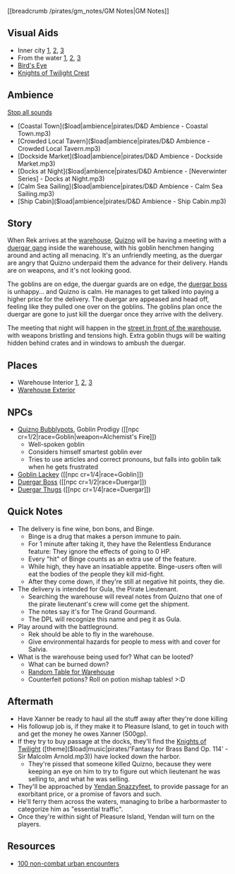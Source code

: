 [[breadcrumb /pirates/gm_notes/GM Notes|GM Notes]]

<script type="module">
    import {init_links} from "/static/js/common/visual_aid_backend.js";
    init_links();
</script>

## Visual Aids

* Inner city [1](^pirates/lords_landing_2.jpg), [2](^pirates/lords_landing_4.jpg), [3](^pirates/lords_landing_6.jpg)
* From the water [1](^pirates/lords_landing_1.jpg), [2](^pirates/lords_landing_docks.png), [3](^pirates/lords_landing_5.jpg)
* [Bird's Eye](^pirates/lords_landing_3.jpg)
* [Knights of Twilight Crest](^pirates/knights_of_twilight_crest.png)

## Ambience

[Stop all sounds]($stop|all|none)

* [Coastal Town]($load|ambience|pirates/D&D Ambience - Coastal Town.mp3)
* [Crowded Local Tavern]($load|ambience|pirates/D&D Ambience - Crowded Local Tavern.mp3)
* [Dockside Market]($load|ambience|pirates/D&D Ambience - Dockside Market.mp3)
* [Docks at Night]($load|ambience|pirates/D&D Ambience - [Neverwinter Series] - Docks at Night.mp3)
* [Calm Sea Sailing]($load|ambience|pirates/D&D Ambience - Calm Sea Sailing.mp3)
* [Ship Cabin]($load|ambience|pirates/D&D Ambience - Ship Cabin.mp3)

## Story

When Rek arrives at the [warehouse](^pirates/warehouse_interior_3.jpg), [Quizno](^pirates/quizno_bubblypots.png) will be having a meeting with a [duergar gang](^pirates/duergar_4.png) inside the warehouse, with his goblin henchmen hanging around and acting all menacing. It's an unfriendly meeting, as the duergar are angry that Quizno underpaid them the advance for their delivery. Hands are on weapons, and it's not looking good.

The goblins are on edge, the duergar guards are on edge, the [duergar boss](^pirates/duergar_3.png) is unhappy... and Quizno is calm. He manages to get talked into paying a higher price for the delivery. The duergar are appeased and head off, feeling like they pulled one over on the goblins. The goblins plan once the duergar are gone to just kill the duergar once they arrive with the delivery.

The meeting that night will happen in the [street in front of the warehouse](^pirates/warehouse_exterior_1.jpg), with weapons bristling and tensions high. Extra goblin thugs will be waiting hidden behind crates and in windows to ambush the duergar.

## Places

* Warehouse Interior [1](^pirates/warehouse_interior_1.jpg), [2](^pirates/warehouse_interior_2.jpg), [3](^pirates/warehouse_interior_3.jpg)
* [Warehouse Exterior](^pirates/warehouse_exterior_1.jpg)

## NPCs

* [Quizno Bubblypots](^pirates/quizno_bubblypots.png), Goblin Prodigy ([[npc cr=1/2|race=Goblin|weapon=Alchemist's Fire]])
  * Well-spoken goblin
  * Considers himself smartest goblin ever
  * Tries to use articles and correct pronouns, but falls into goblin talk when he gets frustrated
* [Goblin Lackey](^pirates/goblin_lackey.png) ([[npc cr=1/4|race=Goblin]])
* [Duergar Boss](^pirates/duergar_3.png) ([[npc cr=1/2|race=Duergar]])
* [Duergar Thugs](^pirates/duergar_4.png) ([[npc cr=1/4|race=Duergar]])

## Quick Notes

* The delivery is fine wine, bon bons, and Binge.
  * Binge is a drug that makes a person immune to pain. 
  * For 1 minute after taking it, they have the Relentless Endurance feature: They ignore the effects of going to 0 HP.
  * Every "hit" of Binge counts as an extra use of the feature.
  * While high, they have an insatiable appetite. Binge-users often will eat the bodies of the people they kill mid-fight.
  * After they come down, if they're still at negative hit points, they die.
* The delivery is intended for Gula, the Pirate Lieutenant. 
  * Searching the warehouse will reveal notes from Quizno that one of the pirate lieutenant's crew will come get the shipment.
  * The notes say it's for The Grand Gourmand.
  * The DPL will recognize this name and peg it as Gula.
* Play around with the battleground.
  * Rek should be able to fly in the warehouse. 
  * Give environmental hazards for people to mess with and cover for Salvia.
* What is the warehouse being used for? What can be looted?
  * What can be burned down?
  * [Random Table for Warehouse](https://www.dicegeeks.com/fantasy-warehouse-1d100/)
  * Counterfeit potions? Roll on potion mishap tables! >:D

## Aftermath

* Have Xanner be ready to haul all the stuff away after they're done killing
* His followup job is, if they make it to Pleasure Island, to get in touch with <NPC> and get the money he owes Xanner (500gp).
* If they try to buy passage at the docks, they'll find the [Knights of Twilight](^pirates/knight_of_twilight.png) ([theme]($load|music|pirates/'Fantasy for Brass Band Op. 114' - Sir Malcolm Arnold.mp3)) have locked down the harbor.
  * They're pissed that someone killed Quizno, because they were keeping an eye on him to try to figure out which lieutenant he was selling to, and what he was selling.
* They'll be approached by [Yendan Snazzyfeet](^pirates/yendan_snazzyfeet.jpg), to provide passage for an exorbitant price, or a promise of favors and such.
* He'll ferry them across the waters, managing to bribe a harbormaster to categorize him as "essential traffic".
* Once they're within sight of Pleasure Island, Yendan will turn on the players.


## Resources

* [100 non-combat urban encounters](https://www.dndspeak.com/2021/07/100-non-combat-urban-encounters/)

